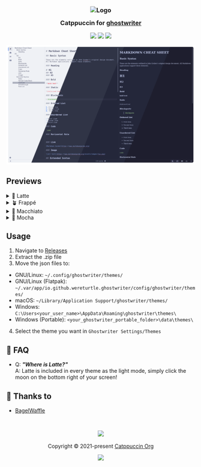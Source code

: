 <h3 align="center">
	<img src="https://raw.githubusercontent.com/catppuccin/catppuccin/main/assets/logos/exports/1544x1544_circle.png" width="100" alt="Logo"/><br/>
	<img src="https://raw.githubusercontent.com/catppuccin/catppuccin/main/assets/misc/transparent.png" height="30" width="0px"/>
	Catppuccin for <a href="https://ghostwriter.kde.org/">ghostwriter</a>
	<img src="https://raw.githubusercontent.com/catppuccin/catppuccin/main/assets/misc/transparent.png" height="30" width="0px"/>
</h3>

<p align="center">
	<a href="https://github.com/catppuccin/ghostwriter/stargazers"><img src="https://img.shields.io/github/stars/catppuccin/ghostwriter?colorA=363a4f&colorB=b7bdf8&style=for-the-badge"></a>
	<a href="https://github.com/catppuccin/ghostwriter/issues"><img src="https://img.shields.io/github/issues/catppuccin/ghostwriter?colorA=363a4f&colorB=f5a97f&style=for-the-badge"></a>
	<a href="https://github.com/catppuccin/ghostwriter/contributors"><img src="https://img.shields.io/github/contributors/catppuccin/ghostwriter?colorA=363a4f&colorB=a6da95&style=for-the-badge"></a>
</p>

<p align="center">
	<img src="assets/showcase.webp"/>
</p>

## Previews

<details>
<summary>🌻 Latte</summary>
<img src="assets/latte.webp"/>
</details>
<details>
<summary>🪴 Frappé</summary>
<img src="assets/frappe.webp"/>
</details>
<details>
<summary>🌺 Macchiato</summary>
<img src="assets/macchiato.webp"/>
</details>
<details>
<summary>🌿 Mocha</summary>
<img src="assets/mocha.webp"/>
</details>

## Usage

1. Navigate to [Releases](https://github.com/catppuccin/ghostwriter/releases/)
2. Extract the .zip file
3. Move the json files to:
- GNU/Linux: `~/.config/ghostwriter/themes/`
- GNU/Linux (Flatpak): `~/.var/app/io.github.wereturtle.ghostwriter/config/ghostwriter/themes/`
- macOS: `~/Library/Application Support/ghostwriter/themes/`
- Windows: `C:\Users<your_user_name>\AppData\Roaming\ghostwriter\themes\`
- Windows (Portable): `<your_ghostwriter_portable_folder>\data\themes\`

4. Select the theme you want in `Ghostwriter Settings/Themes`

## 🙋 FAQ

-	Q: **_"Where is Latte?"_**\
	A: Latte is included in every theme as the light mode, simply click the moon on the bottom right of your screen!

## 💝 Thanks to

- [BagelWaffle](https://github.com/bagelwaffle)

&nbsp;

<p align="center">
	<img src="https://raw.githubusercontent.com/catppuccin/catppuccin/main/assets/footers/gray0_ctp_on_line.svg?sanitize=true" />
</p>

<p align="center">
	Copyright &copy; 2021-present <a href="https://github.com/catppuccin" target="_blank">Catppuccin Org</a>
</p>

<p align="center">
	<a href="https://github.com/catppuccin/catppuccin/blob/main/LICENSE"><img src="https://img.shields.io/static/v1.svg?style=for-the-badge&label=License&message=MIT&logoColor=d9e0ee&colorA=363a4f&colorB=b7bdf8"/></a>
</p>
